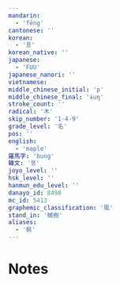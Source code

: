```yaml
---
mandarin:
  - 'fēng'
cantonese: ''
korean:
  - '풍'
korean_native: ''
japanese:
  - 'FUU'
japanese_nanori: ''
vietnamese:
middle_chinese_initial: 'p'
middle_chinese_final: 'ɨuŋ'
stroke_count: ''
radical: '木'
skip_number: '1-4-9'
grade_level: '名'
pos: ''
english:
  - 'maple'
羅馬字: 'bung'
韓文: '붕'
joyo_level: ''
hsk_level: ''
hanmun_edu_level: ''
danayo_id: 8498
mc_id: 5413
graphemic_classification: '風'
stand_in: '槭樹'
aliases:
  - '枫'
---
```


# Notes
